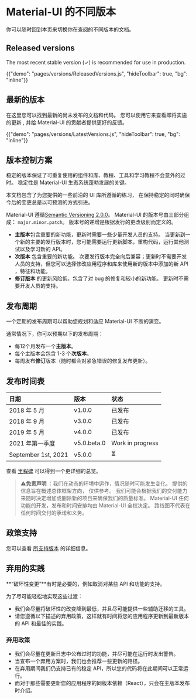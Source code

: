# Material-UI 的不同版本

<p class="description">你可以随时回到本页来切换你在查阅的不同版本的文档。</p>

## Released versions

The most recent stable version (✓) is recommended for use in production.

{{"demo": "pages/versions/ReleasedVersions.js", "hideToolbar": true, "bg": "inline"}}

## 最新的版本

在这里您可以找到最新的尚未发布的文档和代码。 您可以使用它来查看即将实施的更新 , 并给 Material-UI 的贡献者提供更好的反馈。

{{"demo": "pages/versions/LatestVersions.js", "hideToolbar": true, "bg": "inline"}}

## 版本控制方案

稳定的版本保证了可重复使用的组件和库、教程、工具和学习教程不会意外的过时。 稳定性是 Material-UI 生态系统蓬勃发展的关键。

本文档包含了为您提供的一些前沿的 UI 库所遵循的练习， 在保持稳定的同时确保今后的变更总是以可预测的方式引进。

Material-UI 遵循[Semantic Versioning 2.0.0](https://semver.org/)。 Material-UI 的版本号由三部分组成： `major.minor.patch`。 版本号的递增是根据发行的更改级别而定义的。

- **主版本**包含重要的新功能，更新时需要一些少量开发人员的支持。 当更新到一个新的主要的发行版本时，您可能需要运行更新脚本，重构代码，运行其他测试以及学习新的 API。
- **次版本** 包含重要的新功能。 次要发行版本完全向后兼容；更新时不需要开发人员的支持，但您可以选择修改应用程序和库来使用新的版本中添加的新 API ，特征和功能。
- **修订版本** 的更新风险低，包含了对 bug 的修复和较小的新功能。 更新时不需要开发人员的支持。

## 发布周期

一个定期的发布周期可以帮助您规划和适应 Material-UI 不断的演变。

通常情况下，你可以预期以下的发布周期：

- 每12个月发布一个**主版本**。
- 每个主版本会包含 1-3 个**次版本**。
- 每周发布**修订**版本（随时都会对紧急错误的修复发布更新）。

## 发布时间表

| 日期                  | 版本          | 状态               |
|:------------------- |:----------- |:---------------- |
| 2018 年 5 月          | v1.0.0      | 已发布              |
| 2018 年 9 月          | v3.0.0      | 已发布              |
| 2019 年 5 月          | v4.0.0      | 已发布              |
| 2021 年第一季度          | v5.0.beta.0 | Work in progress |
| September 1st, 2021 | v5.0.0      | ⏳                |

查看 [里程碑](https://github.com/mui-org/material-ui/milestones) 可以得到一个更详细的总览。

> ⚠️**免责声明** ：我们在动态的环境中运作，情况随时可能发生变化。 提供的信息旨在概述总体框架方向， 仅供参考。 我们可能会根据我们的交付能力来随时决定增加或删除新的项目来确保我们的质量标准。 Material-UI 任何功能的开发，发布和时间安排均由 Material-UI 全权决定。 路线图不代表在任何时间交付的承诺和义务。

## 政策支持

您可以查看 [所支持版本](/getting-started/support/#supported-versions) 的详细信息。

## 弃用的实践

**“破坏性变更”**有时是必要的，例如取消对某些 API 和功能的支持。

为了尽可能轻松地实现这些过渡：

- 我们会尽量将破坏性的改变降到最低，并且尽可能提供一些辅助迁移的工具。
- 请您遵循以下描述的弃用政策，这样就有时间将您的应用程序更新到最新版本的 API 和最佳的实践。

### 弃用政策

- 我们会尽量在更新日志中公布过时的功能，并尽可能在运行时发出警告。
- 当宣布一个弃用方案时，我们也会推荐一些更新的路径。
- 在弃用期间我们仍支持已有的稳定 API，所以您的代码将在此期间可以正常运行。
- 而对于那些需要更新您的应用程序的同版本依赖（React），只会在主版本发布时介绍。
